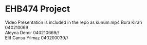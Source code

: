 # EHB474 Project

Video Presentation is included in the repo as sunum.mp4
Bora Kıran 040210069</br>
Aleyna Demir 040210669//</br>
Elif Cansu Yılmaz 040200039//</br>
